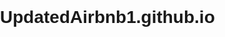 # UpdatedAirbnb1.github.io
<!DOCTYPE html>
<html lang="en">
<head>
    <meta charset="UTF-8">
    <meta name="viewport" content="width=device-width, initial-scale=1.0">
    <title>Airbnb</title>
    <style>
        body {
            font-family: Arial, sans-serif;
            margin: 0;
            padding: 0;
        }

        header {
            background: #FF5A5F;
            color: #fff;
            padding: 10px;
            text-align: center;
        }

        nav {
            background: #333;
            padding: 10px;
            text-align: center;
        }

        nav a {
            color: #fff;
            text-decoration: none;
            margin: 0 10px;
        }

        section {
            padding: 20px;
        }

        footer {
            background: #333;
            color: #fff;
            text-align: center;
            padding: 10px;
            position: fixed;
            bottom: 0;
            width: 100%;
        }

        .search-bar {
            display: flex;
            justify-content: space-between;
            margin-bottom: 20px;
        }

        .listing {
            border: 1px solid #ccc;
            padding: 10px;
            margin-bottom: 20px;
        }
    </style>
</head>
<body>
    <header>
        <h1>Airbnb</h1>
    </header>

    <nav>
        <a href="#">Home</a>
        <a href="#">Explore</a>
        <a href="#">List Your Space</a>
        <a href="#">Help</a>
    </nav>

    <section>
        <div class="search-bar">
            <label for="location">Location</label>
            <input type="text" id="location" placeholder="Location" fdprocessedid="2844cr">

            <label for="check-in">Check-in Date</label>
            <input type="date" id="check-in">
            
            <button>Search</button>
        </div>

        <div class="listing">
            <img src="property1.jpg" alt="Property 1">
            <h2>Beautiful Beachfront Villa</h2>
            <p>Lorem ipsum dolor sit amet, consectetur adipiscing elit. Sed do eiusmod tempor incididunt ut labore et dolore magna aliqua.</p>
            <button>View Details</button>
        </div>

        <!-- Add more listings, videos, and other elements here -->

    </section>

    <footer>
        <p>&copy; 2023 Airbnb, Inc.</p>
    </footer>
</body>
</html>
